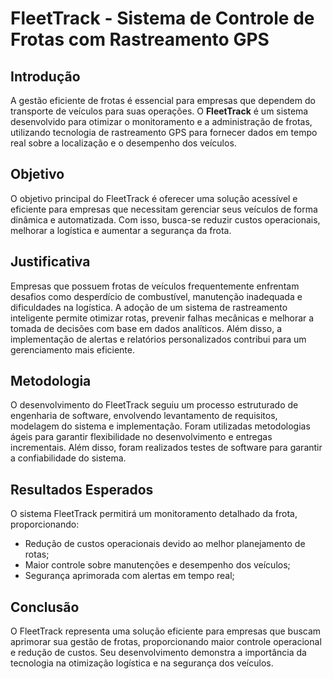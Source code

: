 # FleetTrack - Sistema de Controle de Frotas com Rastreamento GPS

## Introdução
A gestão eficiente de frotas é essencial para empresas que dependem do transporte de veículos para suas operações. O **FleetTrack** é um sistema desenvolvido para otimizar o monitoramento e a administração de frotas, utilizando tecnologia de rastreamento GPS para fornecer dados em tempo real sobre a localização e o desempenho dos veículos.

## Objetivo
O objetivo principal do FleetTrack é oferecer uma solução acessível e eficiente para empresas que necessitam gerenciar seus veículos de forma dinâmica e automatizada. Com isso, busca-se reduzir custos operacionais, melhorar a logística e aumentar a segurança da frota.

## Justificativa
Empresas que possuem frotas de veículos frequentemente enfrentam desafios como desperdício de combustível, manutenção inadequada e dificuldades na logística. A adoção de um sistema de rastreamento inteligente permite otimizar rotas, prevenir falhas mecânicas e melhorar a tomada de decisões com base em dados analíticos. Além disso, a implementação de alertas e relatórios personalizados contribui para um gerenciamento mais eficiente.

## Metodologia
O desenvolvimento do FleetTrack seguiu um processo estruturado de engenharia de software, envolvendo levantamento de requisitos, modelagem do sistema e implementação. Foram utilizadas metodologias ágeis para garantir flexibilidade no desenvolvimento e entregas incrementais. Além disso, foram realizados testes de software para garantir a confiabilidade do sistema.

## Resultados Esperados
O sistema FleetTrack permitirá um monitoramento detalhado da frota, proporcionando:
- Redução de custos operacionais devido ao melhor planejamento de rotas;
- Maior controle sobre manutenções e desempenho dos veículos;
- Segurança aprimorada com alertas em tempo real;

## Conclusão
O FleetTrack representa uma solução eficiente para empresas que buscam aprimorar sua gestão de frotas, proporcionando maior controle operacional e redução de custos. Seu desenvolvimento demonstra a importância da tecnologia na otimização logística e na segurança dos veículos.

